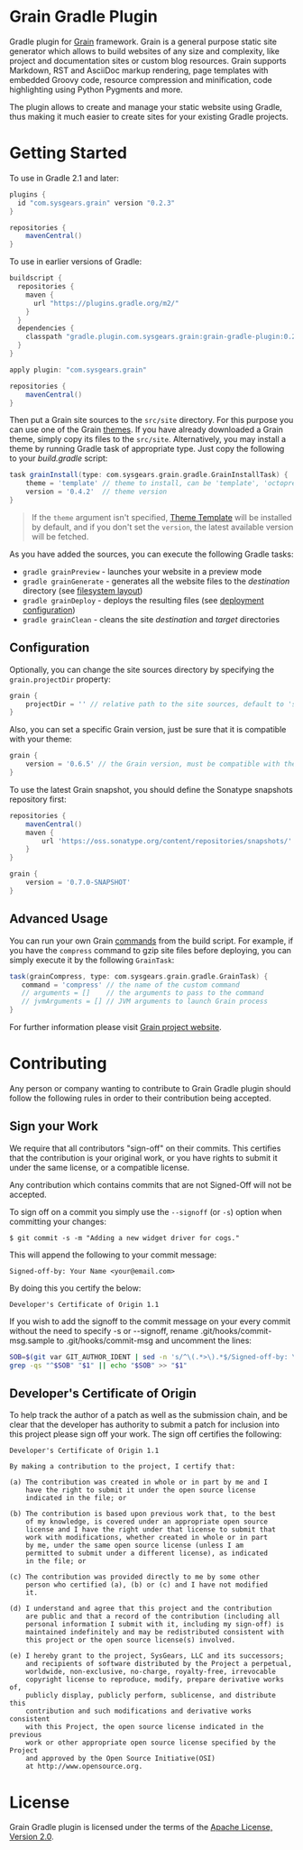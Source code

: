 Grain Gradle Plugin
===================

Gradle plugin for [Grain][Grain] framework. Grain is a general purpose static site generator which allows
to build websites of any size and complexity, like project and documentation sites or custom blog resources.
Grain supports Markdown, RST and AsciiDoc markup rendering, page templates with embedded Groovy code,
resource compression and minification, code highlighting using Python Pygments and more.

The plugin allows to create and manage your static website using Gradle, thus making it much easier to
create sites for your existing Gradle projects.

Getting Started
===============

To use in Gradle 2.1 and later:

```groovy
plugins {
  id "com.sysgears.grain" version "0.2.3"
}

repositories {
    mavenCentral()
}
```

To use in earlier versions of Gradle:

```groovy
buildscript {
  repositories {
    maven {
      url "https://plugins.gradle.org/m2/"
    }
  }
  dependencies {
    classpath "gradle.plugin.com.sysgears.grain:grain-gradle-plugin:0.2.3"
  }
}

apply plugin: "com.sysgears.grain"

repositories {
    mavenCentral()
}
```

Then put a Grain site sources to the `src/site` directory. For this purpose you can use one of the
Grain [themes][Grain themes]. If you have already downloaded a Grain theme, simply copy its files to the `src/site`.
Alternatively, you may install a theme by running Gradle task of appropriate type. Just copy the following to your
*build.gradle* script:

```groovy
task grainInstall(type: com.sysgears.grain.gradle.GrainInstallTask) {
    theme = 'template' // theme to install, can be 'template', 'octopress', etc.
    version = '0.4.2'  // theme version
}
```

> If the `theme` argument isn't specified, [Theme Template][Theme Template] will be installed by default, and if you
don't set the `version`, the latest available version will be fetched.

As you have added the sources, you can execute the following Gradle tasks:

 - `gradle grainPreview` - launches your website in a preview mode
 - `gradle grainGenerate` - generates all the website files to the *destination* directory (see [filesystem layout][filesystem layout])
 - `gradle grainDeploy` - deploys the resulting files (see [deployment configuration][deployment configuration])
 - `gradle grainClean` - cleans the site *destination* and *target* directories

[filesystem layout]: http://sysgears.com/grain/docs/latest/#filesystem-layout
[deployment configuration]: http://sysgears.com/grain/docs/latest/#deployment-configuration

Configuration
-------------

Optionally, you can change the site sources directory by specifying the `grain.projectDir` property:

```groovy
grain {
    projectDir = '' // relative path to the site sources, default to 'src/site'
}
```

Also, you can set a specific Grain version, just be sure that it is compatible with your theme:

```groovy
grain {
    version = '0.6.5' // the Grain version, must be compatible with the theme version
}
```

To use the latest Grain snapshot, you should define the Sonatype snapshots repository first:

```groovy
repositories {
    mavenCentral()
    maven {
        url 'https://oss.sonatype.org/content/repositories/snapshots/'
    }
}

grain {
    version = '0.7.0-SNAPSHOT'
}
```

Advanced Usage
--------------

You can run your own Grain [commands][custom commands] from the build script. For example, if you
have the `compress` command to gzip site files before deploying, you can simply execute it by the
following `GrainTask`:

```groovy
task(grainCompress, type: com.sysgears.grain.gradle.GrainTask) {
   command = 'compress' // the name of the custom command
   // arguments = []    // the arguments to pass to the command
   // jvmArguments = [] // JVM arguments to launch Grain process
}
```
[custom commands]: http://sysgears.com/grain/docs/latest/#creating-your-own-commands

For further information please visit [Grain project website][Grain].

Contributing
============

Any person or company wanting to contribute to Grain Gradle plugin should follow
the following rules in order to their contribution being accepted.

Sign your Work
--------------

We require that all contributors "sign-off" on their commits.  This
certifies that the contribution is your original work, or you have rights to
submit it under the same license, or a compatible license.

Any contribution which contains commits that are not Signed-Off will not be
accepted.

To sign off on a commit you simply use the `--signoff` (or `-s`) option when
committing your changes:

    $ git commit -s -m "Adding a new widget driver for cogs."

This will append the following to your commit message:

    Signed-off-by: Your Name <your@email.com>

By doing this you certify the below:

    Developer's Certificate of Origin 1.1

If you wish to add the signoff to the commit message on your every commit
without the need to specify -s or --signoff, rename
.git/hooks/commit-msg.sample to .git/hooks/commit-msg and uncomment the lines:

``` sh
SOB=$(git var GIT_AUTHOR_IDENT | sed -n 's/^\(.*>\).*$/Signed-off-by: \1/p')
grep -qs "^$SOB" "$1" || echo "$SOB" >> "$1"
```

Developer's Certificate of Origin
---------------------------------

To help track the author of a patch as well as the submission chain,
and be clear that the developer has authority to submit a patch for
inclusion into this project please sign off your work.  The sign off
certifies the following:

    Developer's Certificate of Origin 1.1

    By making a contribution to the project, I certify that:

    (a) The contribution was created in whole or in part by me and I
        have the right to submit it under the open source license
        indicated in the file; or

    (b) The contribution is based upon previous work that, to the best
        of my knowledge, is covered under an appropriate open source
        license and I have the right under that license to submit that
        work with modifications, whether created in whole or in part
        by me, under the same open source license (unless I am
        permitted to submit under a different license), as indicated
        in the file; or

    (c) The contribution was provided directly to me by some other
        person who certified (a), (b) or (c) and I have not modified
        it.

    (d) I understand and agree that this project and the contribution
        are public and that a record of the contribution (including all
        personal information I submit with it, including my sign-off) is
        maintained indefinitely and may be redistributed consistent with
        this project or the open source license(s) involved.

    (e) I hereby grant to the project, SysGears, LLC and its successors;
        and recipients of software distributed by the Project a perpetual,
        worldwide, non-exclusive, no-charge, royalty-free, irrevocable
        copyright license to reproduce, modify, prepare derivative works of,
        publicly display, publicly perform, sublicense, and distribute this
        contribution and such modifications and derivative works consistent
        with this Project, the open source license indicated in the previous
        work or other appropriate open source license specified by the Project
        and approved by the Open Source Initiative(OSI)
        at http://www.opensource.org.

License
=======

Grain Gradle plugin is licensed under the terms of the [Apache License, Version 2.0][Apache License, Version 2.0].

[Grain]: http://sysgears.com/grain/
[Grain themes]: http://sysgears.com/grain/themes/
[Theme Template]: http://sysgears.com/grain/themes/template/
[Apache License, Version 2.0]: http://www.apache.org/licenses/LICENSE-2.0.html
[Developer Certificate of Origin]: https://raw.github.com/sysgears/grain/master/DCO
